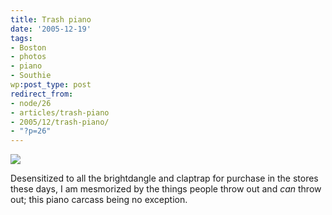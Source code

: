 ```yaml
---
title: Trash piano
date: '2005-12-19'
tags:
- Boston
- photos
- piano
- Southie
wp:post_type: post
redirect_from:
- node/26
- articles/trash-piano
- 2005/12/trash-piano/
- "?p=26"
---
```


[ ![](http://static.flickr.com/37/75385133_ca3abb0010_m.jpg) ](https://www.flickr.com/photos/atomicworkshop/75385133/)

Desensitized to all the brightdangle and claptrap for purchase in the stores these days, I am mesmorized by the things people throw out and _can_ throw out; this piano carcass being no exception.
